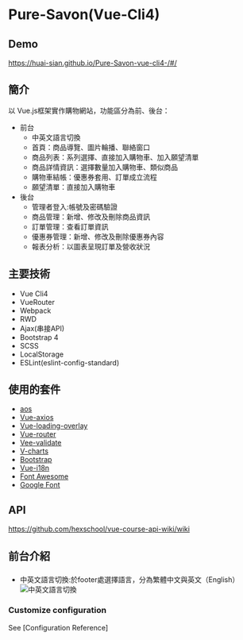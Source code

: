 # Pure-Savon(Vue-Cli4)

## Demo

https://huai-sian.github.io/Pure-Savon-vue-cli4-/#/
## 簡介

以 Vue.js框架實作購物網站，功能區分為前、後台：
* 前台
  - 中英文語言切換
  - 首頁：商品導覽、圖片輪播、聯絡窗口
  - 商品列表：系列選擇、直接加入購物車、加入願望清單
  - 商品詳情資訊：選擇數量加入購物車、類似商品
  - 購物車結帳：優惠券套用、訂單成立流程
  - 願望清單：直接加入購物車
* 後台
  - 管理者登入:帳號及密碼驗證
  - 商品管理：新增、修改及刪除商品資訊
  - 訂單管理：查看訂單資訊
  - 優惠券管理：新增、修改及刪除優惠券內容
  - 報表分析：以圖表呈現訂單及營收狀況
## 主要技術

* Vue Cli4
* VueRouter
* Webpack
* RWD
* Ajax(串接API)
* Bootstrap 4
* SCSS
* LocalStorage
* ESLint(eslint-config-standard)
## 使用的套件

* [aos](https://michalsnik.github.io/aos/)
* [Vue-axios](https://github.com/imcvampire/vue-axios#readme)
* [Vue-loading-overlay](https://github.com/ankurk91/vue-loading-overlay)
* [Vue-router](https://github.com/vuejs/vue-router#readme)
* [Vee-validate](https://vee-validate.logaretm.com/v3/)
* [V-charts](https://v-charts.js.org/#/)
* [Bootstrap](https://getbootstrap.com/)
* [Vue-i18n](https://github.com/kazupon/vue-i18n#readme)
* [Font Awesome](https://fontawesome.com/)
* [Google Font](https://fonts.google.com/)
## API

https://github.com/hexschool/vue-course-api-wiki/wiki
## 前台介紹

### 
* 中英文語言切換:於footer處選擇語言，分為繁體中文與英文（English）
![中英文語言切換](https://www.google.com/url?sa=i&url=https%3A%2F%2Fnews.harvard.edu%2Fgazette%2Fstory%2F2020%2F03%2Fmoderate-egg-consumption-gets-the-green-light-again%2F&psig=AOvVaw3tv4onfEQH9abgZUGySxM_&ust=1609136779846000&source=images&cd=vfe&ved=0CAIQjRxqFwoTCMjjreXD7e0CFQAAAAAdAAAAABAD)
### Customize configuration
See [Configuration Reference]
